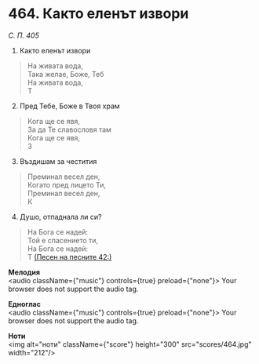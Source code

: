 # 464. Както еленът извори  

*С. П. 405*  

1. Както еленът извори  

> На живата вода,  
Така желае, Боже, Теб  
> На живата вода,  
Т
2. Пред Тебе, Боже в Твоя храм  

> Кога ще се явя,  
За да Те славословя там  
> Кога ще се явя,  
З
3. Въздишам за честития  

> Преминал весел ден,  
Когато пред лицето Ти,  
> Преминал весел ден,  
К
4. Душо, отпаднала ли си?  

> На Бога се надей:  
Той е спасението ти,  
> На Бога се надей:  
Т
[(Песен на песните 42:)](http://biblia.bg/index.php?k=22&g=42&s=)  

__Мелодия__  
<audio className={"music"} controls={true} preload={"none"}><source src="mp3/464.mp3" type="audio/mpeg"/>
Your browser does not support the audio tag.
</audio>  

__Едноглас__  
<audio className={"music"} controls={true} preload={"none"}><source src="transp/464.mp3" type="audio/mpeg"/>
Your browser does not support the audio tag.
</audio>  

__Ноти__  
<img alt="ноти" className={"score"} height="300" src="scores/464.jpg" width="212"/>
